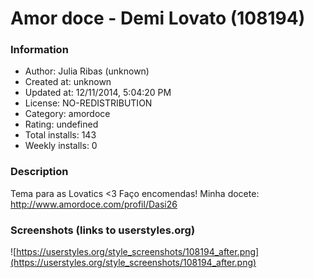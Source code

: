# Amor doce - Demi Lovato (108194)

### Information
- Author: Julia Ribas (unknown)
- Created at: unknown
- Updated at: 12/11/2014, 5:04:20 PM
- License: NO-REDISTRIBUTION
- Category: amordoce
- Rating: undefined
- Total installs: 143
- Weekly installs: 0


### Description
Tema para as Lovatics <3 Faço encomendas! Minha docete: http://www.amordoce.com/profil/Dasi26


### Screenshots (links to userstyles.org)
![https://userstyles.org/style_screenshots/108194_after.png](https://userstyles.org/style_screenshots/108194_after.png)


